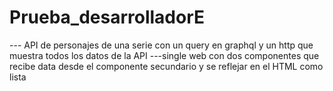 # Prueba_desarrolladorE
--- API de personajes de una serie con un query en graphql y un http que muestra todos los datos de la API 
---single web con dos componentes que recibe data desde el componente secundario y se reflejar en el HTML como lista
